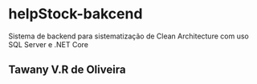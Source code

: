 # helpStock-bakcend
Sistema de backend para sistematização de Clean Architecture com uso SQL Server e .NET Core
## Tawany V.R de Oliveira
